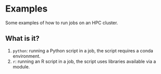 # Examples

Some examples of how to run jobs on an HPC cluster.


## What is it?

1. `python`: running a Python script in a job, the script requires a
   conda environment.
1. `r`: running an R script in a job, the script uses libraries available
   via a module.
